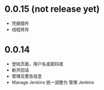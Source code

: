 # 0.0.15 (not release yet)

* 凭据插件
* 线程转存

# 0.0.14

* 登陆页面，用户名或密码错
* 断开回话
* 管理员警告信息
* Manage Jenkins 统一调整为 管理 Jenkins